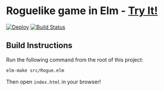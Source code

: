 # Roguelike game in Elm - [Try It!](http://elm-rogue.materialdesignr.com)

[![Deploy](https://www.herokucdn.com/deploy/button.png)](https://heroku.com/deploy)
[![Build Status](https://travis-ci.org/chendrix/elm-rogue.svg?branch=master)](https://travis-ci.org/chendrix/elm-rogue)

## Build Instructions

Run the following command from the root of this project:

```bash
elm-make src/Rogue.elm
```

Then open `index.html` in your browser!